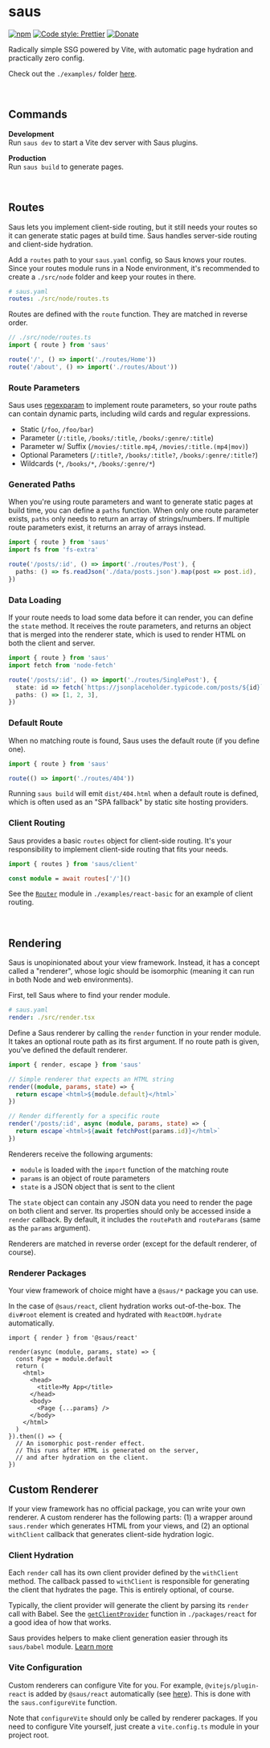 # saus

[![npm](https://img.shields.io/npm/v/saus.svg)](https://www.npmjs.com/package/saus)
[![Code style: Prettier](https://img.shields.io/badge/code_style-prettier-ff69b4.svg)](https://github.com/prettier/prettier)
[![Donate](https://img.shields.io/badge/Donate-PayPal-green.svg)](https://paypal.me/alecdotbiz)

Radically simple SSG powered by Vite, with automatic page hydration and practically zero config.

Check out the `./examples/` folder [here](https://github.com/alloc/saus/tree/master/examples).

&nbsp;

## Commands

**Development**  
Run `saus dev` to start a Vite dev server with Saus plugins.

**Production**  
Run `saus build` to generate pages.

&nbsp;

## Routes

Saus lets you implement client-side routing, but it still needs your routes so it can generate static pages at build time. Saus handles server-side routing and client-side hydration.

Add a `routes` path to your `saus.yaml` config, so Saus knows your routes. Since your routes module runs in a Node environment, it's recommended to create a `./src/node` folder and keep your routes in there.

```yml
# saus.yaml
routes: ./src/node/routes.ts
```

Routes are defined with the `route` function. They are matched in reverse order.

```ts
// ./src/node/routes.ts
import { route } from 'saus'

route('/', () => import('./routes/Home'))
route('/about', () => import('./routes/About'))
```

### Route Parameters

Saus uses [regexparam](https://github.com/lukeed/regexparam#readme) to implement route parameters, so your route paths can contain dynamic parts, including wild cards and regular expressions.

- Static (`/foo`, `/foo/bar`)
- Parameter (`/:title`, `/books/:title`, `/books/:genre/:title`)
- Parameter w/ Suffix (`/movies/:title.mp4`, `/movies/:title.(mp4|mov)`)
- Optional Parameters (`/:title?`, `/books/:title?`, `/books/:genre/:title?`)
- Wildcards (`*`, `/books/*`, `/books/:genre/*`)

### Generated Paths

When you're using route parameters and want to generate static pages at build time, you can define a `paths` function. When only one route parameter exists, `paths` only needs to return an array of strings/numbers. If multiple route parameters exist, it returns an array of arrays instead.

```ts
import { route } from 'saus'
import fs from 'fs-extra'

route('/posts/:id', () => import('./routes/Post'), {
  paths: () => fs.readJson('./data/posts.json').map(post => post.id),
})
```

### Data Loading

If your route needs to load some data before it can render, you can define the `state` method. It receives the route parameters, and returns an object that is merged into the renderer state, which is used to render HTML on both the client and server.

```ts
import { route } from 'saus'
import fetch from 'node-fetch'

route('/posts/:id', () => import('./routes/SinglePost'), {
  state: id => fetch(`https://jsonplaceholder.typicode.com/posts/${id}`),
  paths: () => [1, 2, 3],
})
```

### Default Route

When no matching route is found, Saus uses the default route (if you define one).

```ts
import { route } from 'saus'

route(() => import('./routes/404'))
```

Running `saus build` will emit `dist/404.html` when a default route is defined, which is often used as an "SPA fallback" by static site hosting providers.

### Client Routing

Saus provides a basic `routes` object for client-side routing. It's your responsibility to implement client-side routing that fits your needs.

```ts
import { routes } from 'saus/client'

const module = await routes['/']()
```

See the [`Router`](https://github.com/alloc/saus/blob/master/examples/react-basic/src/Router.tsx) module in `./examples/react-basic` for an example of client routing.

&nbsp;

## Rendering

Saus is unopinionated about your view framework. Instead, it has a concept called a "renderer", whose logic should be isomorphic (meaning it can run in both Node and web environments).

First, tell Saus where to find your render module.

```yml
# saus.yaml
render: ./src/render.tsx
```

Define a Saus renderer by calling the `render` function in your render module. It takes an optional route path as its first argument. If no route path is given, you've defined the default renderer.

```ts
import { render, escape } from 'saus'

// Simple renderer that expects an HTML string
render((module, params, state) => {
  return escape`<html>${module.default}</html>`
})

// Render differently for a specific route
render('/posts/:id', async (module, params, state) => {
  return escape`<html>${await fetchPost(params.id)}</html>`
})
```

Renderers receive the following arguments:

- `module` is loaded with the `import` function of the matching route
- `params` is an object of route parameters
- `state` is a JSON object that is sent to the client

The `state` object can contain any JSON data you need to render the page on both client and server. Its properties should only be accessed inside a `render` callback. By default, it includes the `routePath` and `routeParams` (same as the `params` argument).

Renderers are matched in reverse order (except for the default renderer, of course).

### Renderer Packages

Your view framework of choice might have a `@saus/*` package you can use.

In the case of `@saus/react`, client hydration works out-of-the-box. The `div#root` element is created and hydrated with `ReactDOM.hydrate` automatically.

```tsx
import { render } from '@saus/react'

render(async (module, params, state) => {
  const Page = module.default
  return (
    <html>
      <head>
        <title>My App</title>
      </head>
      <body>
        <Page {...params} />
      </body>
    </html>
  )
}).then(() => {
  // An isomorphic post-render effect.
  // This runs after HTML is generated on the server,
  // and after hydration on the client.
})
```

## Custom Renderer

If your view framework has no official package, you can write your own renderer. A custom renderer has the following parts: (1) a wrapper around `saus.render` which generates HTML from your views, and (2) an optional `withClient` callback that generates client-side hydration logic.

### Client Hydration

Each `render` call has its own client provider defined by the `withClient` method. The callback passed to `withClient` is responsible for generating the client that hydrates the page. This is entirely optional, of course.

Typically, the client provider will generate the client by parsing its `render` call with Babel. See the [`getClientProvider`](https://github.com/alloc/saus/blob/b75168eafbb2ed618be26dc98b903919de00ece5/packages/react/src/node/client.ts#L18) function in `./packages/react` for a good idea of how that works.

Saus provides helpers to make client generation easier through its `saus/babel` module. [Learn more](https://github.com/alloc/saus/tree/master/babel)

### Vite Configuration

Custom renderers can configure Vite for you. For example, `@vitejs/plugin-react` is added by `@saus/react` automatically (see [here](https://github.com/alloc/saus/blob/b75168eafbb2ed618be26dc98b903919de00ece5/packages/react/src/index.ts#L6)). This is done with the `saus.configureVite` function.

Note that `configureVite` should only be called by renderer packages. If you need to configure Vite yourself, just create a `vite.config.ts` module in your project root.
